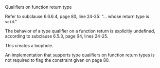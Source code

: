 Qualifiers on function return type

Refer to subclause 6.6.6.4, page 80, line 24-25: “... whose return type is
`void`.”

The behavior of a type qualifier on a function return is explicitly undefined,
according to subclause 6.5.3, page 64, lines 24-25.

This creates a loophole.

An implementation that supports type qualifiers on function return types is not
required to flag the constraint given on page 80\.
